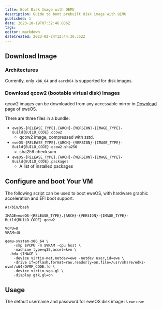```yaml
---
title: Boot Disk Image with QEMU
description: Guide to boot prebuilt disk image with QEMU
published: 1
date: 2023-10-19T07:32:46.806Z
tags: 
editor: markdown
dateCreated: 2023-02-24T12:44:30.352Z
---
```


## Download Image

### Architectures

Currently, only `x86_64` and `aarch64` is supported for disk images.

### Download qcow2 (bootable virtual disk) Images

qcow2 images can be downloaded from any accessable mirror in [Download](https://os.ewe.moe/download) page of eweOS.

There are three files in a bundle:

- `eweOS-{RELEASE_TYPE}.{ARCH}-{VERSION}-{IMAGE_TYPE}-Build{BUILD_CODE}.qcow2`
	- qcow2 image, compressed with zstd.
- `eweOS-{RELEASE_TYPE}.{ARCH}-{VERSION}-{IMAGE_TYPE}-Build{BUILD_CODE}.qcow2.sha256`
  - sha256 checksum
- `eweOS-{RELEASE_TYPE}.{ARCH}-{VERSION}-{IMAGE_TYPE}-Build{BUILD_CODE}.packages`
  - A list of installed packages

## Configure and boot Your VM

The following script can be used to boot eweOS, with hardware graphic acceleration and EFI boot support.

```
#!/bin/bash

IMAGE=eweOS-{RELEASE_TYPE}.{ARCH}-{VERSION}-{IMAGE_TYPE}-Build{BUILD_CODE}.qcow2

VCPU=8
VRAM=4G

qemu-system-x86_64 \
	-smp $VCPU -m $VRAM -cpu host \
	-machine type=q35,accel=kvm \
  -hda $IMAGE \
	-device virtio-net,netdev=ewe -netdev user,id=ewe \
	-drive if=pflash,format=raw,readonly=on,file=/usr/share/edk2-ovmf/x64/OVMF_CODE.fd \
	-device virtio-vga-gl \
	-display gtk,gl=on
```

## Usage

The default username and password for eweOS disk image is `ewe:ewe`